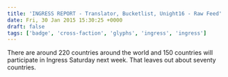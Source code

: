 ```yaml
---
title: 'INGRESS REPORT - Translator, Bucketlist, Unight16 - Raw Feed'
date: Fri, 30 Jan 2015 15:30:25 +0000
draft: false
tags: ['badge', 'cross-faction', 'glyphs', 'ingress', 'ingress']
---
```


There are around 220 countries around the world and 150 countries will participate in Ingress Saturday next week. That leaves out about seventy countries.